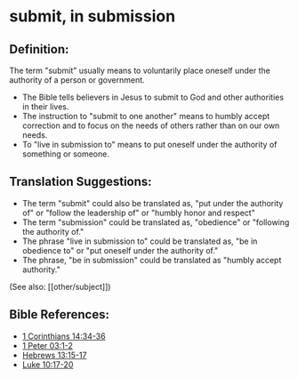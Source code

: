 # submit, in submission #

## Definition: ##

The term "submit" usually means to voluntarily place oneself under the authority of a person or government.

* The Bible tells believers in Jesus to submit to God and other authorities in their lives.
* The instruction to "submit to one another" means to humbly accept correction and to focus on the needs of others rather than on our own needs.
* To "live in submission to" means to put oneself under the authority of something or someone.

## Translation Suggestions: ##

* The term "submit" could also be translated as, "put under the authority of" or "follow the leadership of" or "humbly honor and respect"
* The term "submission" could be translated as, "obedience" or "following the authority of."
* The phrase "live in submission to" could be translated as, "be in obedience to" or "put oneself under the authority of."
* The phrase, "be in submission" could be translated as "humbly accept authority."

(See also: [[other/subject]])

## Bible References: ##

* [1 Corinthians 14:34-36](en/tn/1co/help/14/34)
* [1 Peter 03:1-2](en/tn/1pe/help/03/01)
* [Hebrews 13:15-17](en/tn/heb/help/13/15)
* [Luke 10:17-20](en/tn/luk/help/10/17)